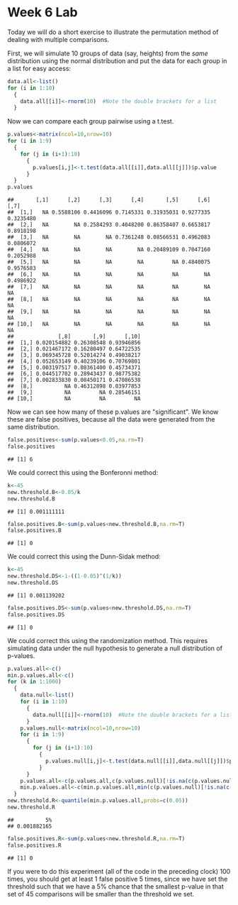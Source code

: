 Week 6 Lab
=============
  
Today we will do a short exercise to illustrate the permutation method of dealing with multiple comparisons.

First, we will simulate 10 groups of data (say, heights) from the *same* distribution using the normal distribution and put the data for each group in a list for easy access:


```r
data.all<-list()
for (i in 1:10)
  {
    data.all[[i]]<-rnorm(10)  #Note the double brackets for a list
  }
```

Now we can compare each group pairwise using a t.test.


```r
p.values<-matrix(ncol=10,nrow=10)
for (i in 1:9)
  {
    for (j in (i+1):10)
      {
        p.values[i,j]<-t.test(data.all[[i]],data.all[[j]])$p.value 
      }
  }
p.values
```

```
##       [,1]      [,2]      [,3]      [,4]       [,5]      [,6]      [,7]
##  [1,]   NA 0.5588106 0.4416096 0.7145331 0.31935031 0.9277335 0.3235480
##  [2,]   NA        NA 0.2584293 0.4048200 0.86358407 0.6653817 0.8918198
##  [3,]   NA        NA        NA 0.7361248 0.08566531 0.4962083 0.0806072
##  [4,]   NA        NA        NA        NA 0.20489109 0.7047160 0.2052988
##  [5,]   NA        NA        NA        NA         NA 0.4840075 0.9576583
##  [6,]   NA        NA        NA        NA         NA        NA 0.4986922
##  [7,]   NA        NA        NA        NA         NA        NA        NA
##  [8,]   NA        NA        NA        NA         NA        NA        NA
##  [9,]   NA        NA        NA        NA         NA        NA        NA
## [10,]   NA        NA        NA        NA         NA        NA        NA
##              [,8]       [,9]      [,10]
##  [1,] 0.020154882 0.26308548 0.93946856
##  [2,] 0.021467172 0.16280497 0.64722535
##  [3,] 0.069345728 0.52014274 0.49038217
##  [4,] 0.052653149 0.40239106 0.70769801
##  [5,] 0.003197517 0.08361400 0.45734371
##  [6,] 0.044517702 0.28943437 0.98775382
##  [7,] 0.002833830 0.08450171 0.47086538
##  [8,]          NA 0.46312898 0.03977853
##  [9,]          NA         NA 0.28546151
## [10,]          NA         NA         NA
```

Now we can see how many of these p.values are "significant". We know these are false positives, because all the data were generated from the same distribution.


```r
false.positives<-sum(p.values<0.05,na.rm=T)
false.positives
```

```
## [1] 6
```

We could correct this using the Bonferonni method:


```r
k<-45
new.threshold.B<-0.05/k
new.threshold.B
```

```
## [1] 0.001111111
```

```r
false.positives.B<-sum(p.values<new.threshold.B,na.rm=T)
false.positives.B
```

```
## [1] 0
```

We could correct this using the Dunn-Sidak method:


```r
k<-45
new.threshold.DS<-1-((1-0.05)^(1/k))
new.threshold.DS
```

```
## [1] 0.001139202
```

```r
false.positives.DS<-sum(p.values<new.threshold.DS,na.rm=T)
false.positives.DS
```

```
## [1] 0
```

We could correct this using the randomization method. This requires simulating data under the null hypothesis to generate a null distribution of p-values.



```r
p.values.all<-c()
min.p.values.all<-c()
for (k in 1:1000)
  {
    data.null<-list()
    for (i in 1:10)
      {
        data.null[[i]]<-rnorm(10)  #Note the double brackets for a list
      }
    p.values.null<-matrix(ncol=10,nrow=10)
    for (i in 1:9)
      {
        for (j in (i+1):10)
          {
            p.values.null[i,j]<-t.test(data.null[[i]],data.null[[j]])$p.value 
          }
      }
    p.values.all<-c(p.values.all,c(p.values.null)[!is.na(c(p.values.null))])
    min.p.values.all<-c(min.p.values.all,min(c(p.values.null)[!is.na(c(p.values.null))]))
  }
new.threshold.R<-quantile(min.p.values.all,probs=c(0.05))
new.threshold.R
```

```
##          5% 
## 0.001882165
```

```r
false.positives.R<-sum(p.values<new.threshold.R,na.rm=T)
false.positives.R
```

```
## [1] 0
```

If you were to do this experiment (all of the code in the preceding clock) 100 times, you should get at least 1 false positive 5 times, since we have set the threshold such that we have a 5% chance that the smallest p-value in that set of 45 comparisons will be smaller than the threshold we set.

